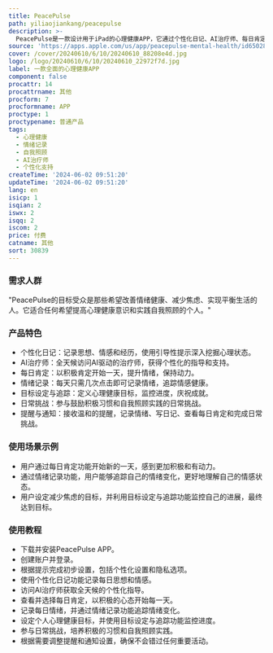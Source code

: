```yaml
---
title: PeacePulse
path: yiliaojiankang/peacepulse
description: >-
  PeacePulse是一款设计用于iPad的心理健康APP，它通过个性化日记、AI治疗师、每日肯定、情绪记录、目标设定与追踪、日常挑战、提醒与通知等功能，帮助用户改善情绪健康，增强自我照顾实践。该APP注重用户数据的安全性和隐私保护，提供月度订阅服务，价格为每月4.99美元。
source: 'https://apps.apple.com/us/app/peacepulse-mental-health/id6502835984'
cover: /cover/20240610/6/10/20240610_88208e4d.jpg
logo: /logo/20240610/6/10/20240610_22972f7d.jpg
label: 一款全面的心理健康APP
component: false
procattr: 14
procattrname: 其他
procform: 7
procformname: APP
proctype: 1
proctypename: 普通产品
tags:
  - 心理健康
  - 情绪记录
  - 自我照顾
  - AI治疗师
  - 个性化支持
createTime: '2024-06-02 09:51:20'
updateTime: '2024-06-02 09:51:20'
lang: en
isicp: 1
isqian: 2
iswx: 2
isqq: 2
iscom: 2
price: 付费
catname: 其他
sort: 30839
---
```




### 需求人群
"PeacePulse的目标受众是那些希望改善情绪健康、减少焦虑、实现平衡生活的人。它适合任何希望提高心理健康意识和实践自我照顾的个人。"

### 产品特色
* 个性化日记：记录思想、情感和经历，使用引导性提示深入挖掘心理状态。
* AI治疗师：全天候访问AI驱动的治疗师，获得个性化的指导和支持。
* 每日肯定：以积极肯定开始一天，提升情绪，保持动力。
* 情绪记录：每天只需几次点击即可记录情绪，追踪情感健康。
* 目标设定与追踪：定义心理健康目标，监控进度，庆祝成就。
* 日常挑战：参与鼓励积极习惯和自我照顾实践的日常挑战。
* 提醒与通知：接收温和的提醒，记录情绪、写日记、查看每日肯定和完成日常挑战。

### 使用场景示例
* 用户通过每日肯定功能开始新的一天，感到更加积极和有动力。
* 通过情绪记录功能，用户能够追踪自己的情绪变化，更好地理解自己的情感状态。
* 用户设定减少焦虑的目标，并利用目标设定与追踪功能监控自己的进展，最终达到目标。

### 使用教程
* 下载并安装PeacePulse APP。
* 创建账户并登录。
* 根据提示完成初步设置，包括个性化设置和隐私选项。
* 使用个性化日记功能记录每日思想和情感。
* 访问AI治疗师获取全天候的个性化指导。
* 查看并选择每日肯定，以积极的心态开始每一天。
* 记录每日情绪，并通过情绪记录功能追踪情绪变化。
* 设定个人心理健康目标，并使用目标设定与追踪功能监控进度。
* 参与日常挑战，培养积极的习惯和自我照顾实践。
* 根据需要调整提醒和通知设置，确保不会错过任何重要活动。

  
